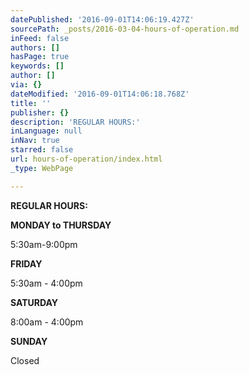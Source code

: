 ```yaml
---
datePublished: '2016-09-01T14:06:19.427Z'
sourcePath: _posts/2016-03-04-hours-of-operation.md
inFeed: false
authors: []
hasPage: true
keywords: []
author: []
via: {}
dateModified: '2016-09-01T14:06:18.768Z'
title: ''
publisher: {}
description: 'REGULAR HOURS:'
inLanguage: null
inNav: true
starred: false
url: hours-of-operation/index.html
_type: WebPage

---
```

**REGULAR HOURS:**

**MONDAY to THURSDAY**

5:30am-9:00pm

**FRIDAY**

5:30am - 4:00pm

**SATURDAY**

8:00am - 4:00pm

**SUNDAY**

Closed